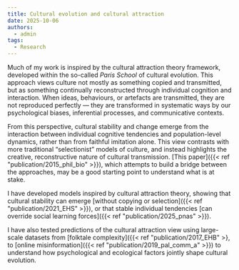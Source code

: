 ```yaml
---
title: Cultural evolution and cultural attraction
date: 2025-10-06
authors:
  - admin
tags:
  - Research
---
```


Much of my work is inspired by the cultural attraction theory framework, developed within the so-called _Paris School_ of cultural evolution. This approach views culture not mostly as something copied and transmitted, but as something continually reconstructed through individual cognition and interaction. When ideas, behaviours, or artefacts are transmitted, they are not reproduced perfectly — they are transformed in systematic ways by our psychological biases, inferential processes, and communicative contexts.

From this perspective, cultural stability and change emerge from the interaction between individual cognitive tendencies and population-level dynamics, rather than from faithful imitation alone. This view contrasts with more traditional “selectionist” models of culture, and instead highlights the creative, reconstructive nature of cultural transmission. [This paper]({{< ref "publication/2015_phil_bio" >}}), which attempts to build a bridge between the approaches, may be a good starting point to understand what is at stake.

I have developed models inspired by cultural attraction theory, showing that cultural stability can emerge [without copying or selection]({{< ref "publication/2021_EHS" >}}), or that stable individual tendencies [can override social learning forces]({{< ref "publication/2025_pnas" >}}).

 I have also tested predictions of the cultural attraction view using large-scale datasets from [folktale complexity]({{< ref "publication/2017_EHB" >}, to [online misinformation]({{< ref "publication/2019_pal_comm_a" >}}) to understand how psychological and ecological factors jointly shape cultural evolution.



